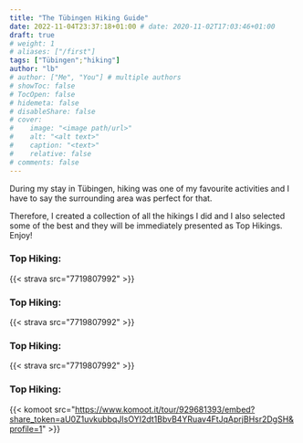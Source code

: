 ```yaml
---
title: "The Tübingen Hiking Guide"
date: 2022-11-04T23:37:18+01:00 # date: 2020-11-02T17:03:46+01:00
draft: true
# weight: 1
# aliases: ["/first"]
tags: ["Tübingen";"hiking"]
author: "lb"
# author: ["Me", "You"] # multiple authors
# showToc: false
# TocOpen: false
# hidemeta: false
# disableShare: false
# cover:
#    image: "<image path/url>"
#    alt: "<alt text>"
#    caption: "<text>"
#    relative: false
# comments: false
---
```


During my stay in Tübingen, hiking was one of my favourite activities and I have to say the surrounding area was perfect for that.

Therefore, I created a collection of all the hikings I did and I also selected some of the best and they will be immediately presented as Top Hikings. Enjoy!

### Top Hiking:

{{< strava src="7719807992" >}}

### Top Hiking:

{{< strava src="7719807992" >}}

### Top Hiking:

{{< strava src="7719807992" >}}


### Top Hiking:

{{< komoot src="https://www.komoot.it/tour/929681393/embed?share_token=aU0Z1uvkubbqJIsOYI2dt1BbvB4YRuav4FtJqAprjBHsr2DgSH&profile=1" >}}